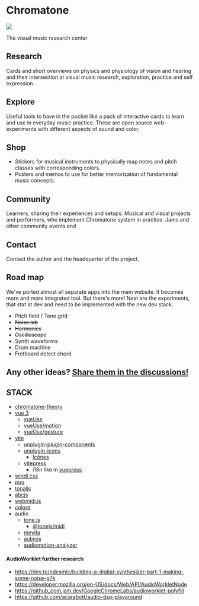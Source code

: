# Chromatone

[![](https://chromatone.center/media/logo/logo.svg)](https://chromatone.center/)

The visual music research center

## Research

Cards and short overviews on physics and physiology of vision and hearing and their intersection at visual music research, exploration, practice and self expression.

## Explore

Useful tools to have in the pocket like a pack of interactive cards to learn and use in everyday music practice. These are open source web-experiments with different aspects of sound and color. 

## Shop

- Stickers for musical instruments to physically map notes and pitch classes with corresponding colors.
- Posters and memos to use for better memorization of fundamental music concepts. 

## Community

Learners, sharing their experiences and setups. Musical and visual projects and performers, who implement Chromatone system in practice. Jams and other community events and 

## Contact

Contact the author and the headquarter of the project. 

## Road map

We've ported almost all separate apps into the main website. It becomes more and more integrated tool. But there's more! Next are the experiments, that stat at dev and need to be implemented with the new dev stack.

- Pitch field / Tone grid
- ~~Noise lab~~
- ~~Harmonics~~
- ~~Oscilloscope~~
- Synth waveforms
- Drum machine
- Fretboard detect chord

## Any other ideas? [Share them in the discussions!](https://github.com/chromatone/chromatone.center/discussions/2)


## STACK
- [chromatone-theory](https://www.npmjs.com/package/chromatone-theory)
- [vue 3](https://v3.vuejs.org/)
  - [vueUse](https://vueuse.org)
  - [vueUse/motion](https://motion.vueuse.org)
  - [vueUse/gesture](https://gesture.vueuse.org)
- [vite](https://vitejs.dev/)
  - [unplugin-plugin-components](https://github.com/antfu/unplugin-vue-components)
  - [unplugin-icons](https://github.com/antfu/unplugin-icons)
    - [Icônes](https://icones.js.org/)
  - [vitepress](https://vitepress.vuejs.org/guide/global-component.html#content)
    - i18n like in [vuepress](https://vuepress.vuejs.org/guide/i18n.html#default-theme-i18n-config)
- [windi css](https://windicss.org/)
- [pug](https://pugjs.org/api/getting-started.html)
- [tonaljs](https://github.com/tonaljs/tonal)
- [abcjs](https://paulrosen.github.io/abcjs/)
- [webmidi.js](https://webmidijs.org/docs/)
- [colord](https://www.npmjs.com/package/colord)
- audio
  - [tone.js](https://tonejs.github.io)
    - [@tonejs/midi](https://github.com/Tonejs/Midi)
  - [meyda](https://meyda.js.org)
  - [aubiojs](https://github.com/qiuxiang/aubiojs)
  - [audiomotion-analyzer](https://www.npmjs.com/package/audiomotion-analyzer) 
  

#### AudioWorklet further research
- https://dev.to/ndesmic/building-a-digital-synthesizer-part-1-making-some-noise-g7k
- https://developer.mozilla.org/en-US/docs/Web/API/AudioWorkletNode
- https://github_com.jam.dev/GoogleChromeLabs/audioworklet-polyfill
- https://github.com/acarabott/audio-dsp-playground

